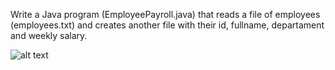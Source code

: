 Write a Java program (EmployeePayroll.java) that reads a file of employees (employees.txt) and creates another file with their id, fullname, departament and weekly salary.

![alt text](https://github.com/[username]/[reponame]/blob/[branch]/image.jpg?raw=true)
